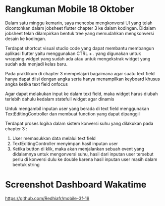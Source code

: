 # Rangkuman Mobile 18 Oktober

Dalam satu minggu kemarin, saya mencoba mengkonversi UI yang telah dicontohkan dalam jobsheet flutter chapter 3 ke dalam kodingan. Didalam jobsheet telah dilampirkan bentuk tree yang memudahkan mengkonversi desain ke kodingan.

Terdapat shortcut visual studio code yang dapat membantu membangun aplikasi flutter yaitu menggunakan CTRL + . yang digunakan untuk wrapping widget yang sudah ada atau untuk mengekstrak widget yang sudah ada menjadi kelas baru.

Pada praktikum di chapter 3 mempelajari bagaimana agar suatu text field hanya dapat diisi dengan angka serta hanya menampilkan keyboard khusus angka ketika text field onfocus

Agar dapat melakukan input ke dalam text field, maka widget harus diubah terlebih dahulu kedalam statefull widget agar dinamis

Untuk mengambil inputan user yang berada di text field menggunakan TextEditingController dan membuat function yang dapat dipanggil

Terdapat proses logika dalam sistem konversi suhu yang dilakukan pada chapter 3 :
1. User memasukkan data melalui text field
2. TextEditingController menyimpan hasil inputan user
3. Ketika button di klik, maka akan menjalankan sebuah event yang didalamnya untuk mengonversi suhu, hasil dari inputan user tersebut perlu di konversi dulu ke double karena hasil inputan user masih dalam bentuk string

# Screenshot Dashboard Wakatime

https://github.com/Redhiafr/mobile-3f-19
